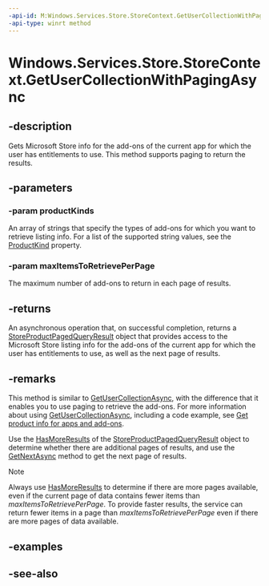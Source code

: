 ```yaml
---
-api-id: M:Windows.Services.Store.StoreContext.GetUserCollectionWithPagingAsync(Windows.Foundation.Collections.IIterable{System.String},System.UInt32)
-api-type: winrt method
---
```


<!-- Method syntax
public Windows.Foundation.IAsyncOperation<Windows.Services.Store.StoreProductPagedQueryResult> GetUserCollectionWithPagingAsync(Windows.Foundation.Collections.IIterable<System.String> productKinds, System.UInt32 maxItemsToRetrievePerPage)
-->

# Windows.Services.Store.StoreContext.GetUserCollectionWithPagingAsync

## -description
Gets Microsoft Store info for the add-ons of the current app for which the user has entitlements to use. This method supports paging to return the results.

## -parameters
### -param productKinds
An array of strings that specify the types of add-ons for which you want to retrieve listing info. For a list of the supported string values, see the [ProductKind](storeproduct_productkind.md) property.

### -param maxItemsToRetrievePerPage
The maximum number of add-ons to return in each page of results.

## -returns
An asynchronous operation that, on successful completion, returns a [StoreProductPagedQueryResult](storeproductpagedqueryresult.md) object that provides access to the Microsoft Store listing info for the add-ons of the current app for which the user has entitlements to use, as well as the next page of results.

## -remarks
This method is similar to [GetUserCollectionAsync](storecontext_getusercollectionasync.md), with the difference that it enables you to use paging to retrieve the add-ons. For more information about using [GetUserCollectionAsync](storecontext_getusercollectionasync.md), including a code example, see [Get product info for apps and add-ons](https://msdn.microsoft.com/windows/uwp/monetize/get-product-info-for-apps-and-add-ons).

Use the [HasMoreResults](storeproductpagedqueryresult_hasmoreresults.md) of the [StoreProductPagedQueryResult](storeproductpagedqueryresult.md) object to determine whether there are additional pages of results, and use the [GetNextAsync](storeproductpagedqueryresult_getnextasync.md) method to get the next page of results. 

> [!NOTE]
> Always use [HasMoreResults](storeproductpagedqueryresult_hasmoreresults.md) to determine if there are more pages available, even if the current page of data contains fewer items than *maxItemsToRetrievePerPage*. To provide faster results, the service can return fewer items in a page than *maxItemsToRetrievePerPage* even if there are more pages of data available.

## -examples

## -see-also
